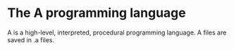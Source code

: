 # The A programming language
A is a high-level, interpreted, procedural programming language. A files are saved in .a files. 